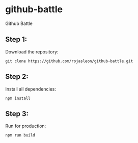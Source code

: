 # github-battle
Github Battle

## Step 1:
Download the repository:
```
git clone https://github.com/rojasleon/github-battle.git
```
## Step 2:
Install all dependencies:
```
npm install
```

## Step 3:
Run for production:
```
npm run build
```

